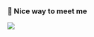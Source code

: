 ### 🤞 Nice way to meet me
<p>
  <a href="jisanpark.dev@gmail.com" target="_blank"><img src="https://img.shields.io/badge/jisanpark.dev%40gmail-orange?style=flat-square&logo=gmail&logoColor=white&link=jisanpark.dev%40gmail.com"/></a>
</p>
